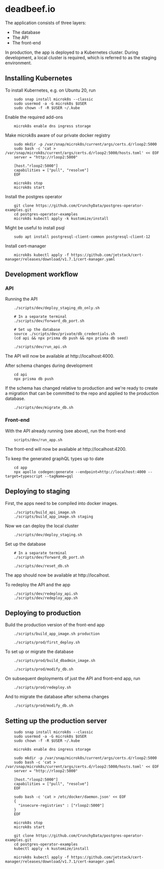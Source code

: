 deadbeef.io
===========

The application consists of three layers:

* The database
* The API
* The front-end

In production, the app is deployed to a Kubernetes cluster. During development, a local cluster is
required, which is referred to as the staging environment.

Installing Kubernetes
---------------------

To install Kubernetes, e.g. on Ubuntu 20, run

```
    sudo snap install microk8s --classic
    sudo usermod -a -G microk8s $USER
    sudo chown -f -R $USER ~/.kube
```

Enable the required add-ons

```
    microk8s enable dns ingress storage
```

Make microk8s aware of our private docker registry

```
    sudo mkdir -p /var/snap/microk8s/current/args/certs.d/rloop2:5000
    sudo bash -c 'cat > /var/snap/microk8s/current/args/certs.d/rloop2:5000/hosts.toml' << EOF
    server = "http://rloop2:5000"

    [host."rloop2:5000"]
    capabilities = ["pull", "resolve"]
    EOF

    microk8s stop
    microk8s start
```

Install the postgres operator

```
    git clone https://github.com/CrunchyData/postgres-operator-examples.git
    cd postgres-operator-examples
    microk8s kubectl apply -k kustomize/install
```

Might be useful to install psql

```
    sudo apt install postgresql-client-common postgresql-client-12
```

Install cert-manager

```
    microk8s kubectl apply -f https://github.com/jetstack/cert-manager/releases/download/v1.7.1/cert-manager.yaml
```

Development workflow
--------------------

### API

Running the API

```
    ./scripts/dev/deploy_staging_db_only.sh

    # In a separate terminal
    ./scripts/dev/forward_db_port.sh

    # Set up the database
    source ./scripts/dev/private/db_credentials.sh
    (cd api && npx prisma db push && npx prisma db seed)

    ./scripts/dev/run_api.sh
```

The API will now be available at http://localhost:4000.

After schema changes during development

```
    cd api
    npx prisma db push
```

If the schema has changed relative to production and we're ready to create a migration that
can be committed to the repo and applied to the production database.

```
    ./scripts/dev/migrate_db.sh
```

### Front-end

With the API already running (see above), run the front-end

```
    scripts/dev/run_app.sh
```

The front-end will now be available at http://localhost:4200.

To keep the generated graphQL types up to date

```
    cd app
    npx apollo codegen:generate --endpoint=http://localhost:4000 --target=typescript --tagName=gql
```


Deploying to staging
--------------------

First, the apps need to be compiled into docker images.

```
    ./scripts/build_api_image.sh
    ./scripts/build_app_image.sh staging
```

Now we can deploy the local cluster

```
    ./scripts/dev/deploy_staging.sh
```

Set up the database

```
    # In a separate terminal
    ./scripts/dev/forward_db_port.sh

    ./scripts/dev/reset_db.sh 
```

The app should now be available at http://localhost.

To redeploy the API and the app

```
    ./scripts/dev/redeploy_api.sh
    ./scripts/dev/redeploy_app.sh
```


Deploying to production
-----------------------

Build the production version of the front-end app

```
    ./scripts/build_app_image.sh production
```

```
    ./scripts/prod/first_deploy.sh
```

To set up or migrate the database

```
    ./scripts/prod/build_dbadmin_image.sh

    ./scripts/prod/modify_db.sh
```

On subsequent deployments of just the API and front-end app, run

```
    ./scripts/prod/redeploy.sh
```

And to migrate the database after schema changes

```
    ./scripts/prod/modify_db.sh
```


Setting up the production server
--------------------------------

```
    sudo snap install microk8s --classic
    sudo usermod -a -G microk8s $USER
    sudo chown -f -R $USER ~/.kube

    microk8s enable dns ingress storage

    sudo mkdir -p /var/snap/microk8s/current/args/certs.d/rloop2:5000
    sudo bash -c 'cat > /var/snap/microk8s/current/args/certs.d/rloop2:5000/hosts.toml' << EOF
    server = "http://rloop2:5000"

    [host."rloop2:5000"]
    capabilities = ["pull", "resolve"]
    EOF

    sudo bash -c 'cat > /etc/docker/daemon.json' << EOF
    {
      "insecure-registries" : ["rloop2:5000"]
    }
    EOF

    microk8s stop
    microk8s start

    git clone https://github.com/CrunchyData/postgres-operator-examples.git
    cd postgres-operator-examples
    kubectl apply -k kustomize/install

    microk8s kubectl apply -f https://github.com/jetstack/cert-manager/releases/download/v1.7.1/cert-manager.yaml
```
